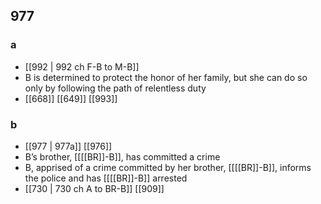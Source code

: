 ## 977
### a
- [[992 | 992 ch F-B to M-B]] 
- B is determined to protect the honor of her family, but she can do so only by following the path of relentless duty
- [[668]] [[649]] [[993]] 

### b
- [[977 | 977a]] [[976]] 
- B’s brother, [[[[BR]]-B]], has committed a crime
- B, apprised of a crime committed by her brother, [[[[BR]]-B]], informs the police and has [[[[BR]]-B]] arrested
- [[730 | 730 ch A to BR-B]] [[909]] 

